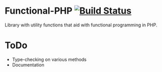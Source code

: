 # Functional-PHP [![Build Status](https://travis-ci.org/x3tech/functional-php.png)](https://travis-ci.org/x3tech/functional-php)

Library with utility functions that aid with functional programming
in PHP.

# ToDo

* Type-checking on various methods
* Documentation
